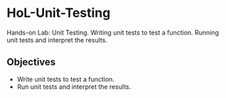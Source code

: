 # HoL-Unit-Testing
Hands-on Lab: Unit Testing. Writing unit tests to test a function. Running unit tests and interpret the results.

## Objectives

- Write unit tests to test a function.
- Run unit tests and interpret the results.